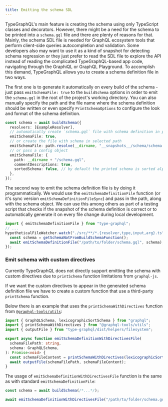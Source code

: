 ```yaml
---
title: Emitting the schema SDL
---
```


TypeGraphQL's main feature is creating the schema using only TypeScript classes and decorators. However, there might be a need for the schema to be printed into a `schema.gql` file and there are plenty of reasons for that. Mainly, the schema SDL file is needed for GraphQL ecosystem tools that perform client-side queries autocompletion and validation. Some developers also may want to use it as a kind of snapshot for detecting schema regression or they just prefer to read the SDL file to explore the API instead of reading the complicated TypeGraphQL-based app code, navigating through the GraphiQL or GraphQL Playground. To accomplish this demand, TypeGraphQL allows you to create a schema definition file in two ways.

The first one is to generate it automatically on every build of the schema - just pass `emitSchemaFile: true` to the `buildSchema` options in order to emit the `schema.gql` in the root of the project's working directory. You can also manually specify the path and the file name where the schema definition should be written or even specify `PrintSchemaOptions` to configure the look and format of the schema definition.

```typescript
const schema = await buildSchema({
  resolvers: [ExampleResolver],
  // automatically create `schema.gql` file with schema definition in project's working directory
  emitSchemaFile: true,
  // or create the file with schema in selected path
  emitSchemaFile: path.resolve(__dirname, "__snapshots__/schema/schema.gql"),
  // or pass a config object
  emitSchemaFile: {
    path: __dirname + "/schema.gql",
    commentDescriptions: true,
    sortedSchema: false, // by default the printed schema is sorted alphabetically
  },
});
```

The second way to emit the schema definition file is by doing it programmatically. We would use the `emitSchemaDefinitionFile` function (or it's sync version `emitSchemaDefinitionFileSync`) and pass in the path, along with the schema object. We can use this among others as part of a testing script that checks if the snapshot of the schema definition is correct or to automatically generate it on every file change during local development.

```typescript
import { emitSchemaDefinitionFile } from "type-graphql";
// ...
hypotheticalFileWatcher.watch("./src/**/*.{resolver,type,input,arg}.ts", async () => {
  const schema = getSchemaNotFromBuildSchemaFunction();
  await emitSchemaDefinitionFile("/path/to/folder/schema.gql", schema);
});
```

### Emit schema with custom directives

Currently TypeGraphQL does not directly support emitting the schema with custom directives due to `printSchema` function limitations from `graphql-js`.

If we want the custom directives to appear in the generated schema definition file we have to create a custom function that use a third-party `printSchema` function.

Below there is an example that uses the `printSchemaWithDirectives` function from [`@graphql-tools/utils`](https://www.graphql-tools.com/docs/api/modules/utils):

```typescript
import { GraphQLSchema, lexicographicSortSchema } from "graphql";
import { printSchemaWithDirectives } from "@graphql-tools/utils";
import { outputFile } from "type-graphql/dist/helpers/filesystem";

export async function emitSchemaDefinitionWithDirectivesFile(
  schemaFilePath: string,
  schema: GraphQLSchema,
): Promise<void> {
  const schemaFileContent = printSchemaWithDirectives(lexicographicSortSchema(schema));
  await outputFile(schemaFilePath, schemaFileContent);
}
```

The usage of `emitSchemaDefinitionWithDirectivesFile` function is the same as with standard `emitSchemaDefinitionFile`:

```typescript
const schema = await buildSchema(/*...*/);

await emitSchemaDefinitionWithDirectivesFile("/path/to/folder/schema.gql", schema);
```

